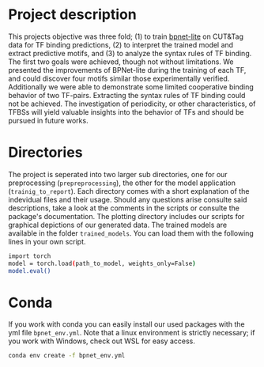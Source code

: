 # Project description

This projects objective was three fold; 
(1) to train [bpnet-lite](https://github.com/jmschrei/bpnet-lite) on CUT&Tag data for TF binding predictions, 
(2) to interpret the trained model and extract predictive motifs, and 
(3) to analyze the syntax rules of TF binding.
The first two goals were achieved, though not without limitations. We presented the improvements of BPNet-lite during the training of each TF, and could discover four motifs similar those experimentally verified. Additionally we were able to demonstrate some limited cooperative binding behavior of two TF-pairs.
Extracting the syntax rules of TF binding could not be achieved. The investigation of periodicity, or other characteristics, of TFBSs will yield valuable insights into the behavior of TFs and should be pursued in future works.
# Directories
The project is seperated into two larger sub directories, one for our preprocessing (`prepreprocessing`), the other for the model application (`trainig_to_report`). Each directory comes with a short explanation of the indevidual files and their usage. Should any questions arise consulte said descriptions, take a look at the comments in the scripts or consulte the package's documentation.
The plotting directory includes our scripts for graphical depictions of our generated data.
The trained models are available in the folder `trained_models`. You can load them with the following lines in your own script.
```bash
import torch
model = torch.load(path_to_model, weights_only=False)
model.eval()
```
# Conda
If you work with conda you can easily install our used packages with the yml file `bpnet_env.yml`. Note that a linux environment is strictly necessary; if you work with Windows, check out WSL for easy access.
```bash
conda env create -f bpnet_env.yml
```
